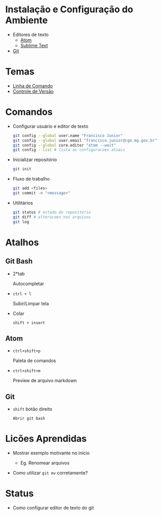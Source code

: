 # Instalação e Configuração do Ambiente

* Editores de texto
  * [Atom](https://atom.io/)
  * [Sublime Text](https://www.sublimetext.com/)
* [Git](https://git-scm.com/download/)

# Temas

* [Linha de Comando](http://swcarpentry.github.io/shell-novice/)
* [Controle de Versão](http://swcarpentry.github.io/git-novice/)

# Comandos

* Configurar usuário e editor de texto
  ```bash
  git config --global user.name "Francisco Junior"
  git config --global user.email "francisco.junior@cge.mg.gov.br"
  git config --global core.editor "atom --wait"
  git config --list # lista as configuracoes atuais
  ```

* Inicializar repositório
  ```bash
  git init
  ```

* Fluxo de trabalho

  ```bash
  git add <files>
  git commit -m "<message>"
  ```

* Utilitários

  ```bash
  git status # estado do repositório
  git diff # alteracoes nos arquivos
  git log
  ```


# Atalhos

## Git Bash

* 2*tab

    Autocompletar

* `ctrl + l`

    Subir/Limpar tela

* Colar

    ```
    shift + insert
    ```


## Atom

* `ctrl+shift+p`

    Paleta de comandos

* `ctrl+shift+m`

    Preview de arquivo markdown

## Git

* `shift` botão direito

      Abrir git bash


# Licões Aprendidas

* Mostrar exemplo motivante no inicio
  * Eg. Renomear arquivos

* Como utilizar `git mv` corretamente?

# Status

* Como configurar editor de texto do git
